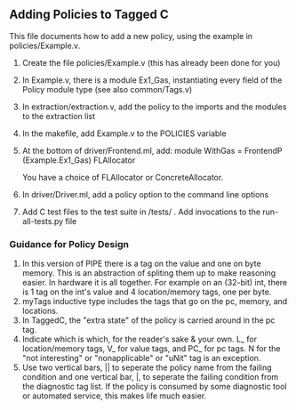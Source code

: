 ## Adding Policies to Tagged C ##

This file documents how to add a new policy, using the example in policies/Example.v.

1. Create the file policies/Example.v (this has already been done for you)
2. In Example.v, there is a module Ex1_Gas, instantiating every field of the 
Policy module type (see also common/Tags.v)
3. In extraction/extraction.v, add the policy to the imports and the modules
to the extraction list
4. In the makefile, add Example.v to the POLICIES variable
5. At the bottom of driver/Frontend.ml, add:
   module WithGas = FrontendP (Example.Ex1_Gas) FLAllocator
   
   You have a choice of FLAllocator or ConcreteAllocator.
6. In driver/Driver.ml, add a policy option to the command line options
7. Add C test files to the test suite in /tests/ . Add invocations to the run-all-tests.py file

### Guidance for Policy Design ###
1. In this version of PIPE there is a tag on the value and one on byte memory. This is an abstraction of spliting them up to make reasoning easier. In hardware it is all together.
    For example on an (32-bit) int, there is 1 tag on the int's value and 4 location/memory tags, one per byte.
1. myTags inductive type includes the tags that go on the pc, memory, and locations. 
1. In TaggedC, the "extra state" of the policy is carried around in the pc tag. 
1. Indicate which is which, for the reader's sake & your own. L_ for 
location/memory tags, V_ for value tags, and PC_ for pc tags. N for the "not interesting" or "nonapplicable" or "uNit" tag is an exception. 
1. Use  two vertical bars, || to seperate the policy name from the failing condition and one vertical bar, |, to seperate the failing condition from the diagnostic tag list. If the policy is consumed by some diagnostic tool or automated service, this makes life much easier. 
